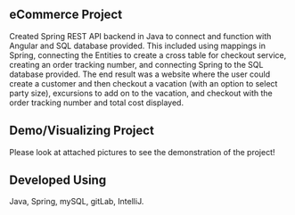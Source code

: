 ## eCommerce Project
Created Spring REST API backend in Java to connect and function with Angular and SQL database provided. This included using mappings in Spring, connecting the Entities to create a cross table for checkout service, creating an order tracking number, and connecting Spring to the SQL database provided.
The end result was a website where the user could create a customer and then checkout a vacation (with an option to select party size), excursions to add on to the vacation, and checkout with the order tracking number and total cost displayed. 

## Demo/Visualizing Project
Please look at attached pictures to see the demonstration of the project!

## Developed Using
Java, Spring, mySQL, gitLab, IntelliJ.
